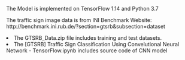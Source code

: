 <p>The Model is implemented on TensorFlow 1.14 and Python 3.7</p>

<p>
The traffic sign image data is from INI Benchmark Website:
http://benchmark.ini.rub.de/?section=gtsrb&subsection=dataset
</p>

<p>
<li>The GTSRB_Data.zip file includes training and test datasets.</li>
<li>The [GTSRB] Traffic Sign Classification Using Convelutional Neural Network - TensorFlow.ipynb includes source code of CNN model</li>
</p>

